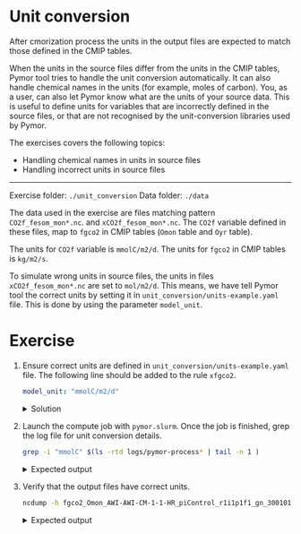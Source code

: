 # Unit conversion


After cmorization process the units in the output files are expected to match those defined in the CMIP tables.

When the units in the source files differ from the units in the CMIP tables, Pymor tool tries to handle the unit conversion automatically. It can also handle chemical names in the units (for example, moles of carbon). You, as a user, can also let Pymor know what are the units of your source data. This is useful to define units for variables that are incorrectly defined in the source files, or that are not recognised by the unit-conversion libraries used by Pymor.

The exercises covers the following topics:

- Handling chemical names in units in source files
- Handling incorrect units in source files

---

Exercise folder: `./unit_conversion`
Data folder: `./data`

The data used in the exercise are files matching pattern `CO2f_fesom_mon*.nc`. and `xCO2f_fesom_mon*.nc`.
The `CO2f` variable defined in these files, map to `fgco2` in CMIP tables (`Omon` table and `Oyr` table).

The units for `CO2f` variable is `mmolC/m2/d`. The units for `fgco2` in CMIP tables is `kg/m2/s`.

To simulate wrong units in source files, the units in files `xCO2f_fesom_mon*.nc` are set to `mol/m2/d`.
This means, we have tell Pymor tool the correct units by setting it in `unit_conversion/units-example.yaml` file. This is done by using the parameter `model_unit`.

# Exercise

1. Ensure correct units are defined in `unit_conversion/units-example.yaml` file.
   The following line should be added to the rule `xfgco2`.
   ```yaml
   model_unit: "mmolC/m2/d"
   ```
   <details>
     <summary>Solution</summary>

     ```yaml
     rules:
     # Example showing wrong units in source data files.
       - name: xfgco2
         [ ... ]
         # override units in data file
         model_unit: "mmolC/m2/d"
         [ ... ]
     ```
   </details>

2. Launch the compute job with `pymor.slurm`. Once the job is finished, grep the log file for unit conversion details.
   ```bash
   grep -i "mmolC" $(ls -rtd logs/pymor-process* | tail -n 1 )
   ```
   <details>
     <summary>Expected output</summary>

     ```bash
     | DEBUG    | pymor.std_lib.units:handle_chemicals:159 - Chemical element Carbon detected in units mmolC/m2/d.
     | DEBUG    | pymor.std_lib.units:handle_chemicals:160 - Registering definition: molC = 12.0107 * g
     ```
   </details>

3. Verify that the output files have correct units.
   ```bash
   ncdump -h fgco2_Omon_AWI-AWI-CM-1-1-HR_piControl_r1i1p1f1_gn_300101-300112.nc | grep units
   ```
   <details>
     <summary>Expected output</summary>

     ```bash
     units:                 kg m-2 s-1
     ```
   </details>
